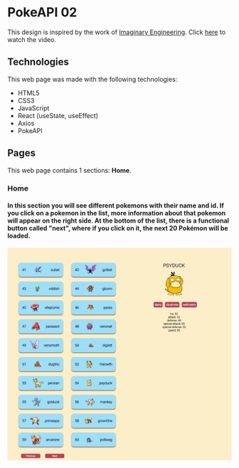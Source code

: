 # PokeAPI 02
This design is inspired by the work of [Imaginary Engineering](https://www.youtube.com/@imaginaryengineering5566). Click [here](https://youtu.be/Iz5iNOMCIjY) to watch the video.

## Technologies
This web page was made with the following technologies:
- HTML5
- CSS3
- JavaScript
- React (useState, useEffect)
- Axios
- PokeAPI

## Pages
This web page contains 1 sections: **Home**.

### Home
#### In this section you will see different pokemons with their name and id. If you click on a pokemon in the list, more information about that pokemon will appear on the right side. At the bottom of the list, there is a functional button called "next", where if you click on it, the next 20 Pokémon will be loaded.
![preview home section](src/assets/preview.jpeg)
